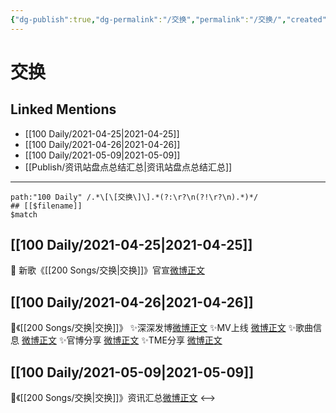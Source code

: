 ```yaml
---
{"dg-publish":true,"dg-permalink":"/交换","permalink":"/交换/","created":"2023-04-09T16:05:52.000+08:00","updated":"2023-04-10T15:31:25.000+08:00"}
---
```


# 交换

## Linked Mentions
- [[100 Daily/2021-04-25\|2021-04-25]]
- [[100 Daily/2021-04-26\|2021-04-26]]
- [[100 Daily/2021-05-09\|2021-05-09]]
- [[Publish/资讯站盘点总结汇总\|资讯站盘点总结汇总]]


---

```expander
path:"100 Daily" /.*\[\[交换\]\].*(?:\r?\n(?!\r?\n).*)*/
## [[$filename]]
$match
```
## [[100 Daily/2021-04-25\|2021-04-25]]
🌟 新歌《[[200 Songs/交换\|交换]]》官宣[微博正文](https://m.weibo.cn/6466290670/4629841230172897)
## [[100 Daily/2021-04-26\|2021-04-26]]
🌟《[[200 Songs/交换\|交换]]》
✨深深发博[微博正文](https://m.weibo.cn/6466290670/4630212187259900)
✨MV上线 [微博正文](https://m.weibo.cn/6466290670/4630203214860237)
✨歌曲信息 [微博正文](https://m.weibo.cn/6466290670/4630024658880404)
✨官博分享 [微博正文](https://m.weibo.cn/6466290670/4630205424994330)
✨TME分享 [微博正文](https://m.weibo.cn/6466290670/4630210026143964)
## [[100 Daily/2021-05-09\|2021-05-09]]
🌿《[[200 Songs/交换\|交换]]》资讯汇总[微博正文](https://m.weibo.cn/6466290670/4634899346885696)
<-->
